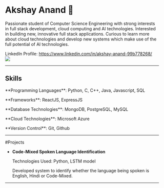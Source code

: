 <h1>Akshay Anand 👋</h1>

Passionate student of Computer Science Engineering with strong interests in full stack development, cloud computing and AI technologies.
Interested in building new, innovative full stack applications.
Curious to learn more about cloud technologies and develop new systems which make use of the full potential of AI technologies.

LinkedIn Profile: https://www.linkedin.com/in/akshay-anand-99b778268/
<br>
![](https://komarev.com/ghpvc/?username=AkshayAnand2931)
<hr>

<h2>Skills</h2>
<p>**Programming Languages**: Python, C, C++, Java, Javascript, SQL</p>
<p>**Frameworks**: ReactJS, ExpressJS</p>
<p>**Database Technologies**: MongoDB, PostgreSQL, MySQL</p>
<p>**Cloud Technologies**: Microsoft Azure</p>
<p>**Version Control**: Git, Github</p>

<hr>

#Projects
<ul>
  <li>
    <p><strong>Code-Mixed Spoken Language Identification</strong></p>
    <p>Technologies Used: Python, LSTM model </p>
    <p>Developed system to identify whether the language being spoken is English, Hindi or Code-Mixed.</p>
  </li>
  
</ul>

<hr>
<!--
**AkshayAnand2931/AkshayAnand2931** is a ✨ _special_ ✨ repository because its `README.md` (this file) appears on your GitHub profile.

Here are some ideas to get you started:

- 🔭 I’m currently working on ...
- 🌱 I’m currently learning ...
- 👯 I’m looking to collaborate on ...
- 🤔 I’m looking for help with ...
- 💬 Ask me about ...
- 📫 How to reach me: ...
- 😄 Pronouns: ...
- ⚡ Fun fact: ...
-->
